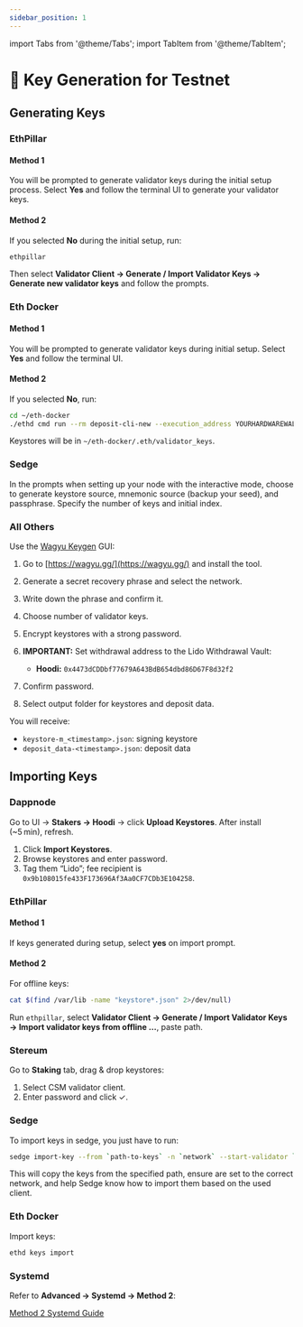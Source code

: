 ```yaml
---
sidebar_position: 1
---
```


import Tabs from '@theme/Tabs';
import TabItem from '@theme/TabItem';

# 🧪 Key Generation for Testnet

## Generating Keys

<Tabs>
<TabItem value="ethpillar" label="EthPillar">

### EthPillar

#### Method 1

You will be prompted to generate validator keys during the initial setup process. Select **Yes** and follow the terminal UI to generate your validator keys.

#### Method 2

If you selected **No** during the initial setup, run:

```bash
ethpillar
```

Then select **Validator Client → Generate / Import Validator Keys → Generate new validator keys** and follow the prompts.

</TabItem>

<TabItem value="eth-docker" label="Eth Docker">

### Eth Docker

#### Method 1

You will be prompted to generate validator keys during initial setup. Select **Yes** and follow the terminal UI.

#### Method 2

If you selected **No**, run:

```bash
cd ~/eth-docker
./ethd cmd run --rm deposit-cli-new --execution_address YOURHARDWAREWALLETADDRESS --uid $(id -u)
```

Keystores will be in `~/eth-docker/.eth/validator_keys`.

</TabItem>

<TabItem value="sedge" label="Sedge">

### Sedge

In the prompts when setting up your node with the interactive mode, choose to generate keystore source, mnemonic source (backup your seed), and passphrase. Specify the number of keys and initial index.

</TabItem>

<TabItem value="all" label="All Others">

### All Others

Use the [Wagyu Keygen](https://github.com/stake-house/wagyu-key-gen) GUI:

1. Go to [https://wagyu.gg/](https://wagyu.gg/) and install the tool.
2. Generate a secret recovery phrase and select the network.
3. Write down the phrase and confirm it.
4. Choose number of validator keys.
5. Encrypt keystores with a strong password.
6. **IMPORTANT:** Set withdrawal address to the Lido Withdrawal Vault:

   * **Hoodi:** `0x4473dCDDbf77679A643BdB654dbd86D67F8d32f2`
7. Confirm password.
8. Select output folder for keystores and deposit data.

You will receive:

* `keystore-m_<timestamp>.json`: signing keystore
* `deposit_data-<timestamp>.json`: deposit data

</TabItem>
</Tabs>

## Importing Keys

<Tabs>
<TabItem value="dappnode" label="Dappnode">

### Dappnode

Go to UI → **Stakers → Hoodi** → click **Upload Keystores**. After install (\~5 min), refresh.

1. Click **Import Keystores**.
2. Browse keystores and enter password.
3. Tag them “Lido”; fee recipient is `0x9b108015fe433F173696Af3Aa0CF7CDb3E104258`.

</TabItem>

<TabItem value="ethpillar-import" label="EthPillar">

### EthPillar

#### Method 1

If keys generated during setup, select **yes** on import prompt.

#### Method 2

For offline keys:

```bash
cat $(find /var/lib -name "keystore*.json" 2>/dev/null)
```

Run `ethpillar`, select **Validator Client → Generate / Import Validator Keys → Import validator keys from offline ...**, paste path.

</TabItem>

<TabItem value="stereum" label="Stereum">

### Stereum

Go to **Staking** tab, drag & drop keystores:

1. Select CSM validator client.
2. Enter password and click ✓.

</TabItem>

<TabItem value="sedge" label="Sedge">

### Sedge

To import keys in sedge, you just have to run:

```bash
sedge import-key --from `path-to-keys` -n `network` --start-validator `name-of-validator-client`
```
This will copy the keys from the specified path, ensure are set to the correct network, and help Sedge know how to import them based on the used client.

</TabItem>

<TabItem value="eth-docker-import" label="Eth Docker">

### Eth Docker

Import keys:

```bash
ethd keys import
```

</TabItem>

<TabItem value="systemd" label="Systemd">

### Systemd

Refer to **Advanced → Systemd → Method 2**:

[Method 2 Systemd Guide](/csm/node-setup/advanced/systemd/method-2-configure-csm-fee-recipient-on-separate-validator-client)

</TabItem>
</Tabs>